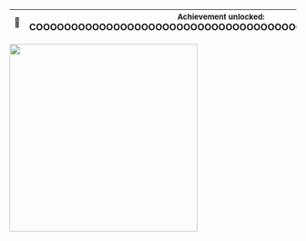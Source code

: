 🍪 | <sup>Achievement unlocked:</sup><br>COOOOOOOOOOOOOOOOOOOOOOOOOOOOOOOOOOOOOOOOOOOOOOOOOKIE!!!!!!
------------ | -------------

<img src="https://github-readme-stats.vercel.app/api/top-langs?username=PastorGL&layout=compact&theme=default" width="330"/>
